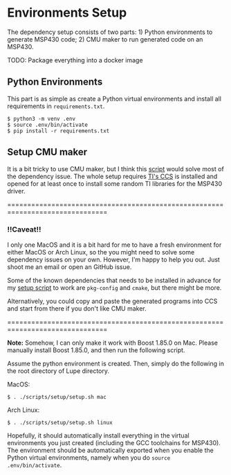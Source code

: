 # Environments Setup

The dependency setup consists of two parts: 1) Python environments to generate
MSP430 code; 2) CMU maker to run generated code on an MSP430.

TODO: Package everything into a docker image

## Python Environments

This part is as simple as create a Python virtual environments and install
all requirements in `requirements.txt`.

```
$ python3 -m venv .env
$ source .env/bin/activate
$ pip install -r requirements.txt
```

## Setup CMU maker

It is a bit tricky to use CMU maker, but I think this [script](scripts/setup/setup.sh)
would solve most of the dependency issue. The whole setup requires [TI's CCS](https://www.ti.com/tool/CCSTUDIO?utm_source=google&utm_medium=cpc&utm_campaign=epd-der-null-44700045336317965_prodfolderdynamic-cpc-pf-google-ww_en_int&utm_content=prodfolddynamic&ds_k=DYNAMIC+SEARCH+ADS&DCM=yes&gclsrc=aw.ds&gad_source=1&gad_campaignid=12788797621&gbraid=0AAAAAC068F2Oc5buYmPOiiXPkiyt64KOQ&gclid=Cj0KCQjw5ubABhDIARIsAHMigha7qvt0TmqkCyi_52v4Dh8IkMQLFBhDepp4rMnpgIaMNq-2glBnPhgaAolAEALw_wcB)
is installed and opened for at least once to install some random TI libraries
for the MSP430 driver.

===============================================================================

### !!Caveat!!

I only one MacOS and it is a bit hard for me to have a fresh environment
for either MacOS or Arch Linux, so the you might need to solve some dependency
issues on your own. However, I'm happy to help you out. Just shoot me an email
or open an GitHub issue.

Some of the known dependencies that needs to be installed in advance for my
[setup script](scripts/setup/setup.sh) to work are `pkg-config` and `cmake`, but
there might be more.

Alternatively, you could copy and paste the generated programs into CCS and
start from there if you don't like CMU maker.

===============================================================================

**Note:** Somehow, I can only make it work with Boost 1.85.0 on Mac.
Please manually install Boost 1.85.0, and then run the following script.

Assume the python environment is created. Then, simply do the following in the
root directory of Lupe directory. 

MacOS:

```
$ . ./scripts/setup/setup.sh mac
```

Arch Linux:

```
$ . ./scripts/setup/setup.sh linux
```

Hopefully, it should automatically install everything in the virtual environments
you just created (including the GCC toolchains for MSP430). The environment
should be automatically exported when you enable the Python virtual environments,
namely when you do `source .env/bin/activate`.


